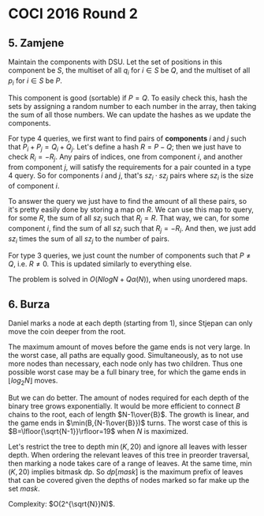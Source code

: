 # COCI 2016 Round 2

## 5. Zamjene
Maintain the components with DSU. Let the set of positions in this component be $S$, the multiset of all $q_i$ for $i\in{S}$ be $Q$, and the multiset of all $p_i$ for $i\in{S}$ be $P$.

This component is good (sortable) if $P=Q$. To easily check this, hash the sets by assigning a random number to each number in the array, then taking the sum of all those numbers. We can update the hashes as we update the components.

For type 4 queries, we first want to find pairs of <b>components</b> $i$ and $j$ such that $P_i+P_j=Q_i+Q_j$. Let's define a hash $R=P-Q$; then we just have to check $R_i=-R_j$. Any pairs of indices, one from component $i$, and another from component $j$, will satisfy the requirements for a pair counted in a type 4 query. So for components $i$ and $j$, that's $sz_i\cdot{sz_j}$ pairs where $sz_i$ is the size of component $i$. 

To answer the query we just have to find the amount of all these pairs, so it's pretty easily done by storing a map on $R$. We can use this map to query, for some $R$, the sum of all $sz_j$ such that $R_j=R$. That way, we can, for some component $i$, find the sum of all $sz_j$ such that $R_j=-R_i$. And then, we just add $sz_i$ times the sum of all $sz_j$ to the number of pairs.

For type 3 queries, we just count the number of components such that $P\ne{Q}$, i.e. $R\ne{0}$. This is updated similarly to everything else.

The problem is solved in $O(NlogN+Q\alpha(N))$, when using unordered maps.

## 6. Burza
Daniel marks a node at each depth (starting from $1$), since Stjepan can only move the coin deeper from the root.

The maximum amount of moves before the game ends is not very large. In the worst case, all paths are equally good. Simultaneously, as to not use more nodes than necessary, each node only has two children. Thus one possible worst case may be a full binary tree, for which the game ends in $\lfloor{log_2N}\rfloor$ moves.

But we can do better. The amount of nodes required for each depth of the binary tree grows exponentially. It would be more efficient to connect $B$ chains to the root, each of length $N-1\over{B}$. The growth is linear, and the game ends in $\min(B,{N-1\over{B}})$ turns. The worst case of this is $B=\lfloor{\sqrt{N-1}}\rfloor=19$ when $N$ is maximized.

Let's restrict the tree to depth $\min(K,20)$ and ignore all leaves with lesser depth. When ordering the relevant leaves of this tree in preorder traversal, then marking a node takes care of a range of leaves. At the same time, $\min(K,20)$ implies bitmask dp. So $dp[mask]$ is the maximum prefix of leaves that can be covered given the depths of nodes marked so far make up the set $mask$.

Complexity: $O(2^{\sqrt{N}}N)$.